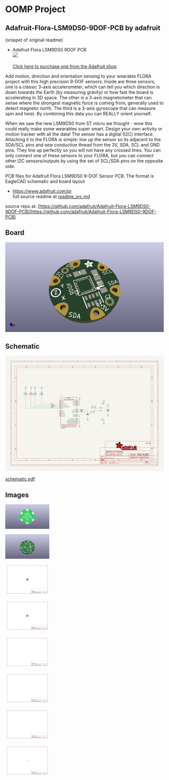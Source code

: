 # OOMP Project  
## Adafruit-Flora-LSM9DS0-9DOF-PCB  by adafruit  
  
(snippet of original readme)  
  
- Adafruit Flora LSM9DS0 9DOF PCB  
<a href="http://www.adafruit.com/products/2020"><img src="assets/image.jpg?raw=true" width="500px"><br/>  
Click here to purchase one from the Adafruit shop</a>  
  
Add motion, direction and orientation sensing to your wearable FLORA project with this high precision 9-DOF sensors. Inside are three sensors, one is a classic 3-axis accelerometer, which can tell you which direction is down towards the Earth (by measuring gravity) or how fast the board is accelerating in 3D space. The other is a 3-axis magnetometer that can sense where the strongest magnetic force is coming from, generally used to detect magnetic north.  The third is a 3-axis gyroscope that can measure spin and twist.  By combining this data you can REALLY orient yourself.  
  
When we saw the new LSM9DS0 from ST micro we thought - wow this could really make some wearables super smart. Design your own activity or motion tracker with all the data! The sensor has a digital (I2C) interface. Attaching it to the FLORA is simple: line up the sensor so its adjacent to the SDA/SCL pins and sew conductive thread from the 3V, SDA, SCL and GND pins. They line up perfectly so you will not have any crossed lines. You can only connect one of these sensors to your FLORA, but you can connect other I2C sensors/outputs by using the set of SCL/SDA pins on the opposite side.  
  
PCB files for Adafruit Flora LSM9DS0 9-DOF Sensor PCB. The format is EagleCAD schematic and board layout  
- https://www.adafruit.com/pr  
  full source readme at [readme_src.md](readme_src.md)  
  
source repo at: [https://github.com/adafruit/Adafruit-Flora-LSM9DS0-9DOF-PCB](https://github.com/adafruit/Adafruit-Flora-LSM9DS0-9DOF-PCB)  
## Board  
  
[![working_3d.png](working_3d_600.png)](working_3d.png)  
## Schematic  
  
[![working_schematic.png](working_schematic_600.png)](working_schematic.png)  
  
[schematic pdf](working_schematic.pdf)  
## Images  
  
[![working_3D_bottom.png](working_3D_bottom_140.png)](working_3D_bottom.png)  
  
[![working_3D_top.png](working_3D_top_140.png)](working_3D_top.png)  
  
[![working_assembly_page_01.png](working_assembly_page_01_140.png)](working_assembly_page_01.png)  
  
[![working_assembly_page_02.png](working_assembly_page_02_140.png)](working_assembly_page_02.png)  
  
[![working_assembly_page_03.png](working_assembly_page_03_140.png)](working_assembly_page_03.png)  
  
[![working_assembly_page_04.png](working_assembly_page_04_140.png)](working_assembly_page_04.png)  
  
[![working_assembly_page_05.png](working_assembly_page_05_140.png)](working_assembly_page_05.png)  
  
[![working_assembly_page_06.png](working_assembly_page_06_140.png)](working_assembly_page_06.png)  

